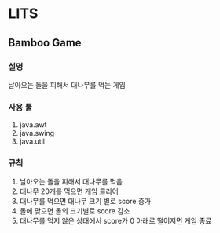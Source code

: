 # LITS
## Bamboo Game

### 설명
날아오는 돌을 피해서 대나무를 먹는 게임

### 사용 툴
1. java.awt
2. java.swing
3. java.util

### 규칙
1. 날아오는 돌을 피해서 대나무를 먹음
2. 대나무 20개를 먹으면 게임 클리어
3. 대나무를 먹으면 대나무 크기 별로 score 증가
4. 돌에 맞으면 돌의 크기별로 score 감소
5. 대나무를 먹지 않은 상태에서 score가 0 아래로 떨어지면 게임 종료
